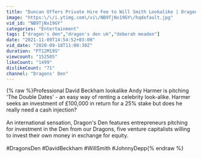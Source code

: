 ```yaml
---
title: "Duncan Offers Private Hire Fee to Will Smith Lookalike | Dragons’ Den"
image: "https:\/\/i.ytimg.com\/vi\/NB9TjNx19GY\/hqdefault.jpg"
vid_id: "NB9TjNx19GY"
categories: "Entertainment"
tags: ["dragon's den","dragon's den uk","deborah meaden"]
date: "2021-11-09T14:54:52+03:00"
vid_date: "2020-09-18T11:00:30Z"
duration: "PT12M19S"
viewcount: "152585"
likeCount: "1499"
dislikeCount: "71"
channel: "Dragons' Den"
---
```

{% raw %}Professional David Beckham lookalike Andy Harmer is pitching 'The Double Dates' - an easy way of renting a celebrity look-alike. Harmer seeks an investment of £100,000 in return for a 25% stake but does he really need a cash injection? <br /><br />An international sensation, Dragon's Den features entrepreneurs pitching for investment in the Den from our Dragons, five venture capitalists willing to invest their own money in exchange for equity.<br /><br />#DragonsDen #DavidBeckham #WillSmith #JohnnyDepp{% endraw %}
